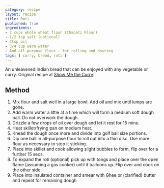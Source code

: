 ```yaml
---
category: recipe
layout: recipe
title: Roti
published: true
ingredients:
- 2 cups whole wheat flour (Chapati Flour)
- 1/2 tsp salt (optional)
- 4tsp oil
- 3/4 cup warm water
- And all-purpose flour – for rolling and dusting
tags: [ curry, bread, roti ]
---
```


An unleavened Indian bread that can be enjoyed with any vegetable or curry. Original recipe at [Show Me the
Curry](http://showmethecurry.com/breads/rotli-roti-indian-bread-recipe.html).

## Method ##

1. Mix flour and salt well in a large bowl. Add oil and mix until lumps are gone.
1. Add warm water a little at a time which will form a medium soft dough ball. Do not overwork the dough.
1. Drizzle a few drops of oil over dough and let it rest for 15 mins.
1. Heat skillet/frying pan on medium heat.
1. Knead the dough once more and divide into golf ball size portions.
1. Dip one ball in all-purpose flour to roll out into a thin disc. Use more flour as necessary to stop it sticking.
1. Place into skillet and cook allowing slight bubbles to form, flip over for a further 15 secs.
1. To expand the roti (optional) pick up with tongs and place over the open flame (assuming a gas cooker) until it
   balloons up. Flip over and cook on the other side.
1. Place into insulated container and smear with Ghee or (clarified) butter and repeat for remaining dough
